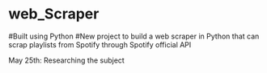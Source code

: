 # web_Scraper
#Built using Python
#New project to build a web scraper in Python that can scrap playlists from Spotify through Spotify official API

May 25th:
Researching the subject 
